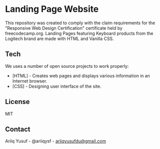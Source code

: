 # Landing Page Website
This repository was created to comply with the claim requirements for the "Responsive Web Design Certification" certificate held by freecodecamp.org. Landing Pages featuring Keyboard products from the Logitech brand are made with HTML and Vanilla CSS.

## Tech

We uses a number of open source projects to work properly:

- [HTML] - Creates web pages and displays various information in an Internet browser.
- [CSS] - Designing user interface of the site.

## License

MIT

## Contact
Ariiq Yusuf - @ariiqysf - ariiqyusufdu@gmail.com

